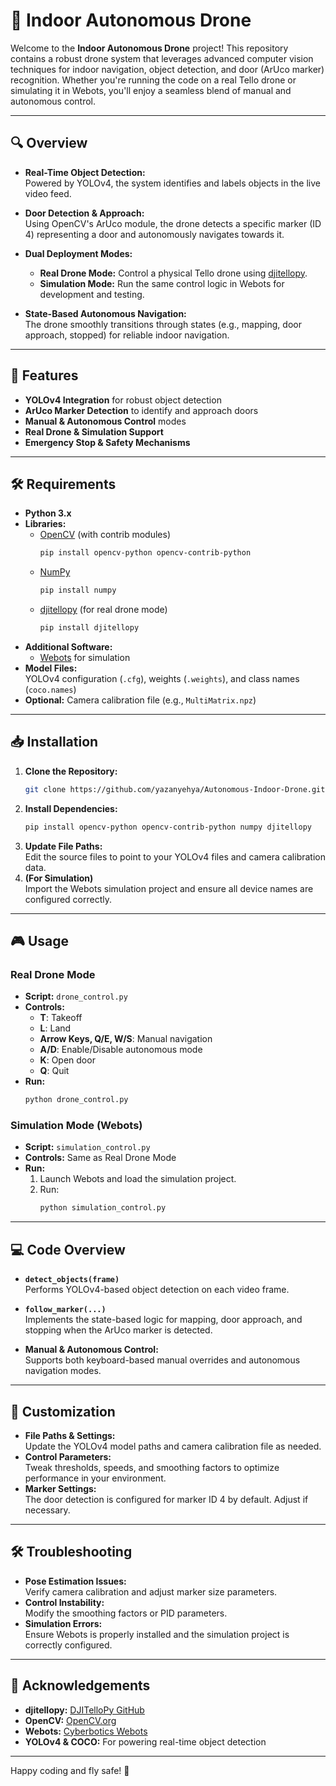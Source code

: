 # 🚁 Indoor Autonomous Drone

Welcome to the **Indoor Autonomous Drone** project! This repository contains a robust drone system that leverages advanced computer vision techniques for indoor navigation, object detection, and door (ArUco marker) recognition. Whether you're running the code on a real Tello drone or simulating it in Webots, you'll enjoy a seamless blend of manual and autonomous control.

---

## 🔍 Overview

- **Real-Time Object Detection:**  
  Powered by YOLOv4, the system identifies and labels objects in the live video feed.

- **Door Detection & Approach:**  
  Using OpenCV's ArUco module, the drone detects a specific marker (ID 4) representing a door and autonomously navigates towards it.

- **Dual Deployment Modes:**  
  - **Real Drone Mode:** Control a physical Tello drone using [djitellopy](https://github.com/damiafuentes/DJITelloPy).  
  - **Simulation Mode:** Run the same control logic in Webots for development and testing.

- **State-Based Autonomous Navigation:**  
  The drone smoothly transitions through states (e.g., mapping, door approach, stopped) for reliable indoor navigation.

---

## 🚀 Features

- **YOLOv4 Integration** for robust object detection  
- **ArUco Marker Detection** to identify and approach doors  
- **Manual & Autonomous Control** modes  
- **Real Drone & Simulation Support**  
- **Emergency Stop & Safety Mechanisms**

---

## 🛠️ Requirements

- **Python 3.x**
- **Libraries:**
  - [OpenCV](https://opencv.org/) (with contrib modules)  
    ```bash
    pip install opencv-python opencv-contrib-python
    ```
  - [NumPy](https://numpy.org/)  
    ```bash
    pip install numpy
    ```
  - [djitellopy](https://github.com/damiafuentes/DJITelloPy) (for real drone mode)  
    ```bash
    pip install djitellopy
    ```
- **Additional Software:**
  - [Webots](https://cyberbotics.com/) for simulation
- **Model Files:**  
  YOLOv4 configuration (`.cfg`), weights (`.weights`), and class names (`coco.names`)
- **Optional:** Camera calibration file (e.g., `MultiMatrix.npz`)

---

## 📥 Installation

1. **Clone the Repository:**
   ```bash
   git clone https://github.com/yazanyehya/Autonomous-Indoor-Drone.git
   ```
2. **Install Dependencies:**
   ```bash
   pip install opencv-python opencv-contrib-python numpy djitellopy
   ```
3. **Update File Paths:**  
   Edit the source files to point to your YOLOv4 files and camera calibration data.
4. **(For Simulation)**  
   Import the Webots simulation project and ensure all device names are configured correctly.

---

## 🎮 Usage

### Real Drone Mode

- **Script:** `drone_control.py`
- **Controls:**
  - **T**: Takeoff  
  - **L**: Land  
  - **Arrow Keys, Q/E, W/S**: Manual navigation  
  - **A/D**: Enable/Disable autonomous mode  
  - **K**: Open door  
  - **Q**: Quit
- **Run:**
   ```bash
   python drone_control.py
   ```

### Simulation Mode (Webots)

- **Script:** `simulation_control.py`
- **Controls:** Same as Real Drone Mode  
- **Run:**
  1. Launch Webots and load the simulation project.
  2. Run:
     ```bash
     python simulation_control.py
     ```

---

## 💻 Code Overview

- **`detect_objects(frame)`**  
  Performs YOLOv4-based object detection on each video frame.

- **`follow_marker(...)`**  
  Implements the state-based logic for mapping, door approach, and stopping when the ArUco marker is detected.

- **Manual & Autonomous Control:**  
  Supports both keyboard-based manual overrides and autonomous navigation modes.

---

## 🎨 Customization

- **File Paths & Settings:**  
  Update the YOLOv4 model paths and camera calibration file as needed.
- **Control Parameters:**  
  Tweak thresholds, speeds, and smoothing factors to optimize performance in your environment.
- **Marker Settings:**  
  The door detection is configured for marker ID 4 by default. Adjust if necessary.

---

## 🛠️ Troubleshooting

- **Pose Estimation Issues:**  
  Verify camera calibration and adjust marker size parameters.
- **Control Instability:**  
  Modify the smoothing factors or PID parameters.
- **Simulation Errors:**  
  Ensure Webots is properly installed and the simulation project is correctly configured.

---

## 🙏 Acknowledgements

- **djitellopy:** [DJITelloPy GitHub](https://github.com/damiafuentes/DJITelloPy)
- **OpenCV:** [OpenCV.org](https://opencv.org/)
- **Webots:** [Cyberbotics Webots](https://cyberbotics.com/)
- **YOLOv4 & COCO:** For powering real-time object detection

---

Happy coding and fly safe! 🚀
```
